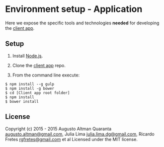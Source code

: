 Environment setup - Application
=========

Here we expose the specific tools and technologies **needed** for developing the [client app](https://github.com/AdrianDeLasSierras/Application).

Setup
-------------

1. Install [Node.js](https://nodejs.org/en/).

2. Clone the [client app](https://github.com/AdrianDeLasSierras/Application) repo.

3. From the command line execute:
  ```shell
  $ npm install --g gulp
  $ npm install -g bower
  $ cd [Client app root folder]
  $ npm install
  $ bower install
  ```

License
-------------

Copyright (c) 2015 - 2015 Augusto Altman Quaranta <augusto.altman@gmail.com>, Julia Lima <julia.lima.dg@gmail.com>, Ricardo Fretes <rgfretes@gmail.com> et al Licensed under the MIT license.
